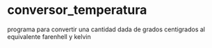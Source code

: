 # conversor_temperatura
programa para convertir una cantidad dada de grados centigrados al equivalente farenhell y kelvin

